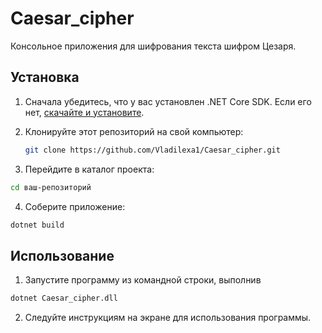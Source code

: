# Caesar_cipher

Консольное приложения для шифрования текста шифром Цезаря.

## Установка

1. Сначала убедитесь, что у вас установлен .NET Core SDK. Если его нет, [скачайте и установите](https://dotnet.microsoft.com/download).

2. Клонируйте этот репозиторий на свой компьютер:

   ```bash
   git clone https://github.com/Vladilexa1/Caesar_cipher.git
   ```
3. Перейдите в каталог проекта:
```bash
cd ваш-репозиторий
```
4. Соберите приложение:
```bash
dotnet build
```
## Использование

1. Запустите программу из командной строки, выполнив
```bash
dotnet Caesar_cipher.dll
```
2. Следуйте инструкциям на экране для использования программы.

